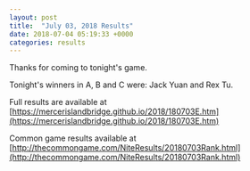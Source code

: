 ```yaml
---
layout: post
title:  "July 03, 2018 Results"
date: 2018-07-04 05:19:33 +0000
categories: results
---
```

Thanks for coming to tonight's game.

Tonight's winners in A, B and C were: Jack Yuan and Rex Tu.

Full results are available at [https://mercerislandbridge.github.io/2018/180703E.htm](https://mercerislandbridge.github.io/2018/180703E.htm)

Common game results available at [http://thecommongame.com/NiteResults/20180703Rank.html](http://thecommongame.com/NiteResults/20180703Rank.html)

